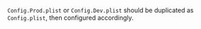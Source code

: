 `Config.Prod.plist` or `Config.Dev.plist` should be duplicated as `Config.plist`, then configured accordingly.